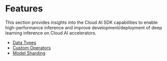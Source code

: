 # Features 

This section provides insights into the Cloud AI SDK capabilities to enable high-performance inference and improve development/deployment of deep learning inference on Cloud AI accelerators. 

- [Data Types](../Inference-Workflow/Export-the-model/Operator-and-Datatype-support.md#datatype-support)
- [Custom Operators](./custom_ops.md)
- [Model Sharding](./model_sharding.md) 


